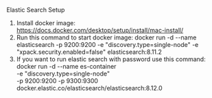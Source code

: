 Elastic Search Setup

1. Install docker image: https://docs.docker.com/desktop/setup/install/mac-install/
2. Run this command to start docker image: docker run -d --name elasticsearch -p 9200:9200 -e "discovery.type=single-node" -e "xpack.security.enabled=false" elasticsearch:8.11.2
3. If you want to run elastic search with password use this command: docker run -d --name es-container \
  -e "discovery.type=single-node" \
  -p 9200:9200 -p 9300:9300 \
  docker.elastic.co/elasticsearch/elasticsearch:8.12.0





